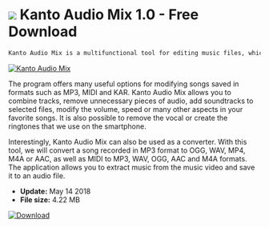 # ![](https://cdn.softexe.net/static/icon/8/kanto-audio-mix-10275.png) Kanto Audio Mix 1.0 - Free Download

```sh
Kanto Audio Mix is ​​a multifunctional tool for editing music files, which is aimed at users of the Windows operating system.
```
[![Kanto Audio Mix](https://gallery.dpcdn.pl/imgc/Tools/82416/g_-_420x350_1.5_-_x6c2cd3fb-9836-47fb-8c3f-d42abfc34ca1.jpg)](https://softexe.net/win/multimedia/audio-utilities/kanto-audio-mix:pRbge.html)

The program offers many useful options for modifying songs saved in formats such as MP3, MIDI and KAR. Kanto Audio Mix allows you to combine tracks, remove unnecessary pieces of audio, add soundtracks to selected files, modify the volume, speed or many other aspects in your favorite songs. It is also possible to remove the vocal or create the ringtones that we use on the smartphone.
 
 Interestingly, Kanto Audio Mix can also be used as a converter. With this tool, we will convert a song recorded in MP3 format to OGG, WAV, MP4, M4A or AAC, as well as MIDI to MP3, WAV, OGG, AAC and M4A formats. The application allows you to extract music from the music video and save it to an audio file.


- **Update:** May 14 2018
- **File size:** 4.22 MB

[![Download](https://cdn.softexe.net/static/img/download.png)](https://softexe.net/win/multimedia/audio-utilities/kanto-audio-mix:pRbge.html)

